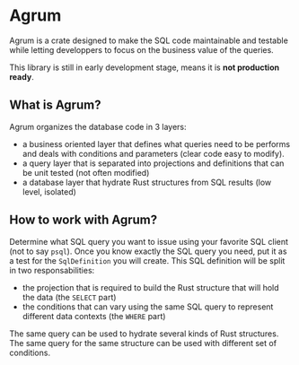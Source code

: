 # Agrum

Agrum is a crate designed to make the SQL code maintainable and testable while letting developpers to focus on the business value of the queries.

This library is still in early development stage, means it is **not production ready**.

## What is Agrum?

Agrum organizes the database code in 3 layers:

 * a business oriented layer that defines what queries need to be performs and deals with conditions and parameters (clear code easy to modify).
 * a query layer that is separated into projections and definitions that can be unit tested (not often modified)
 * a database layer that hydrate Rust structures from SQL results (low level, isolated)

## How to work with Agrum?

Determine what SQL query you want to issue using your favorite SQL client (not to say `psql`). Once you know exactly the SQL query you need, put it as a test for the `SqlDefinition` you will create. This SQL definition will be split in two responsabilities:
 * the projection that is required to build the Rust structure that will hold the data (the `SELECT` part)
 * the conditions that can vary using the same SQL query to represent different data contexts (the `WHERE` part)

The same query can be used to hydrate several kinds of Rust structures. The same query for the same structure can be used with different set of conditions.

